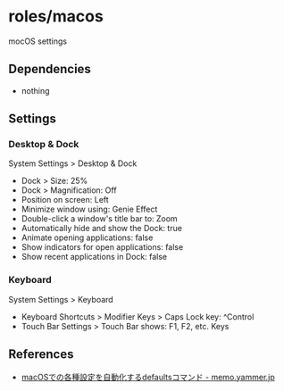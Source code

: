 # roles/macos
mocOS settings



## Dependencies
- nothing



## Settings
### Desktop & Dock
System Settings > Desktop & Dock

- Dock > Size: 25%
- Dock > Magnification: Off
- Position on screen: Left
- Minimize window using: Genie Effect
- Double-click a window's title bar to: Zoom
- Automatically hide and show the Dock: true
- Animate opening applications: false
- Show indicators for open applications: false
- Show recent applications in Dock: false


### Keyboard
System Settings > Keyboard

- Keyboard Shortcuts > Modifier Keys > Caps Lock key: ^Control
- Touch Bar Settings > Touch Bar shows: F1, F2, etc. Keys



## References
- [macOSでの各種設定を自動化するdefaultsコマンド - memo.yammer.jp](https://memo.yammer.jp/posts/macos-defaults)

